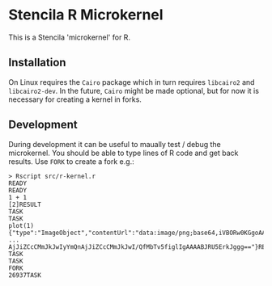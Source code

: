 # Stencila R Microkernel

This is a Stencila 'microkernel' for R.

## Installation

On Linux requires the `Cairo` package which in turn requires `libcairo2` and `libcairo2-dev`. In the future, `Cairo` might be made optional, but for now it is necessary for creating a kernel in forks.

## Development

During development it can be useful to maually test / debug the microkernel. You should be able to type lines of R code and get back results. Use `FORK` to create a fork e.g.:

```console
> Rscript src/r-kernel.r
READY
READY
1 + 1
[2]RESULT
TASK
TASK
plot(1)
{"type":"ImageObject","contentUrl":"data:image/png;base64,iVBORw0KGgoAAAANSUhEUgAAAk4AAAJOCAMAAAB2h3jHAAAABlBMVEUAAAD///+l2Z/dAAAACXBIWXMAABcRAAAXEQHKJvM
...
AjJiZCcCMmJkJwIyYmQnAjJiZCcCMmJkJwI/QfMbTv5figlIgAAAABJRU5ErkJggg=="}RESULT
TASK
TASK
FORK
26937TASK
```
